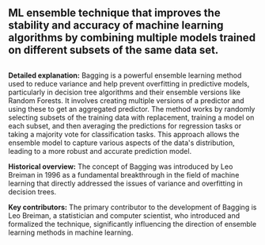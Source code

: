 ## ML ensemble technique that improves the stability and accuracy of machine learning algorithms by combining multiple models trained on different subsets of the same data set.
##

**Detailed explanation:** Bagging is a powerful ensemble learning method used to reduce variance and help prevent overfitting in predictive models, particularly in decision tree algorithms and their ensemble versions like Random Forests. It involves creating multiple versions of a predictor and using these to get an aggregated predictor. The method works by randomly selecting subsets of the training data with replacement, training a model on each subset, and then averaging the predictions for regression tasks or taking a majority vote for classification tasks. This approach allows the ensemble model to capture various aspects of the data's distribution, leading to a more robust and accurate prediction model.

**Historical overview:** The concept of Bagging was introduced by Leo Breiman in 1996 as a fundamental breakthrough in the field of machine learning that directly addressed the issues of variance and overfitting in decision trees.

**Key contributors:** The primary contributor to the development of Bagging is Leo Breiman, a statistician and computer scientist, who introduced and formalized the technique, significantly influencing the direction of ensemble learning methods in machine learning.